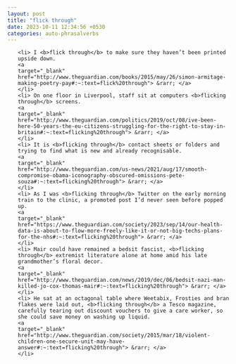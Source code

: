```yaml
---
layout: post
title: "flick through"
date: 2023-10-11 12:34:56 +0530
categories: auto-phrasalverbs
---
```

<ol>

    <li> I <b>flick through</b> to make sure they haven’t been printed upside down.
    <a 
    target="_blank" 
    href="http://www.theguardian.com/books/2015/may/26/simon-armitage-making-poetry-pay#:~:text=flick%20through"> &rarr; </a>
    </li>
    <li> On one floor in Liverpool, staff sit at computers <b>flicking through</b> screens.
    <a 
    target="_blank" 
    href="http://www.theguardian.com/politics/2019/oct/08/ive-been-here-50-years-the-eu-citizens-struggling-for-the-right-to-stay-in-britain#:~:text=flicking%20through"> &rarr; </a>
    </li>
    <li> It is <b>flicking through</b> contact sheets or folders and trying to find what is new and already recognisable.
    <a 
    target="_blank" 
    href="http://www.theguardian.com/us-news/2021/aug/17/smooth-compromise-obama-iconography-obscured-omissions-pete-souza#:~:text=flicking%20through"> &rarr; </a>
    </li>
    <li> As I was <b>flicking through</b> Twitter on the early morning train to the clinic, a promoted post I’d never seen before popped up.
    <a 
    target="_blank" 
    href="https://www.theguardian.com/society/2023/sep/14/our-health-data-is-about-to-flow-more-freely-like-it-or-not-big-techs-plans-for-the-nhs#:~:text=flicking%20through"> &rarr; </a>
    </li>
    <li> Mair could have remained a bedsit fascist, <b>flicking through</b> extremist literature alone at home amid his late grandmother’s floral decor.
    <a 
    target="_blank" 
    href="http://www.theguardian.com/news/2019/dec/06/bedsit-nazi-man-killed-jo-cox-thomas-mair#:~:text=flicking%20through"> &rarr; </a>
    </li>
    <li> He sat at an octagonal table where Weetabix, Frosties and bran flakes were laid out, <b>flicking through</b> a Tesco magazine, carefully tearing out discount vouchers to give a care worker, so she could save money on washing up liquid.
    <a 
    target="_blank" 
    href="http://www.theguardian.com/society/2015/mar/18/violent-children-one-secure-unit-may-have-answer#:~:text=flicking%20through"> &rarr; </a>
    </li>